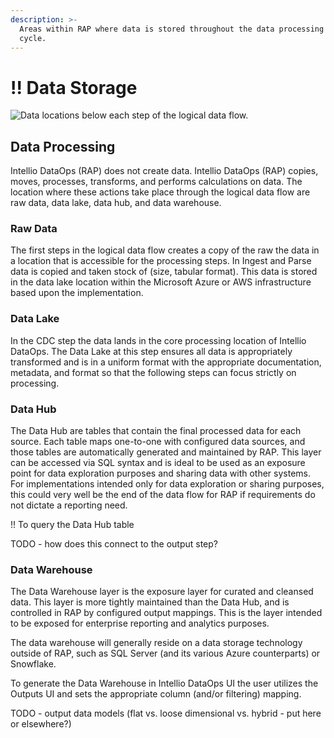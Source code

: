 ```yaml
---
description: >-
  Areas within RAP where data is stored throughout the data processing life
  cycle.
---
```


# !! Data Storage

![Data locations below each step of the logical data flow.](../.gitbook/assets/2.0-process-steps.jpg)

## Data Processing

Intellio DataOps \(RAP\) does not create data. Intellio DataOps \(RAP\) copies, moves, processes, transforms, and performs calculations on data. The location where these actions take place through the logical data flow are raw data, data lake, data hub, and data warehouse.

### Raw Data

The first steps in the logical data flow creates a copy of the raw the data in a location that is accessible for the processing steps. In Ingest and Parse data is copied and taken stock of \(size, tabular format\). This data is stored in the data lake location within the Microsoft Azure or AWS infrastructure based upon the implementation. 

### Data Lake

In the CDC step the data lands in the core processing location of Intellio DataOps. The Data Lake at this step ensures all data is appropriately transformed and is in a uniform format with the appropriate documentation, metadata, and format so that the following steps can focus strictly on processing. 

### Data Hub

The Data Hub are tables that contain the final processed data for each source.  Each table maps one-to-one with configured data sources, and those tables are automatically generated and maintained by RAP.  This layer can be accessed via SQL syntax and is ideal to be used as an exposure point for data exploration purposes and sharing data with other systems.  For implementations intended only for data exploration or sharing purposes, this could very well be the end of the data flow for RAP if requirements do not dictate a reporting need.

!! To query the Data Hub table 

TODO - how does this connect to the output step?

### Data Warehouse

The Data Warehouse layer is the exposure layer for curated and cleansed data.  This layer is more tightly maintained than the Data Hub, and is controlled in RAP by configured output mappings.  This is the layer intended to be exposed for enterprise reporting and analytics purposes.

The data warehouse will generally reside on a data storage technology outside of RAP, such as SQL Server \(and its various Azure counterparts\) or Snowflake.

To generate the Data Warehouse in Intellio DataOps UI the user utilizes the Outputs UI and sets the appropriate column \(and/or filtering\) mapping.

TODO - output data models \(flat vs. loose dimensional vs. hybrid - put here or elsewhere?\)

